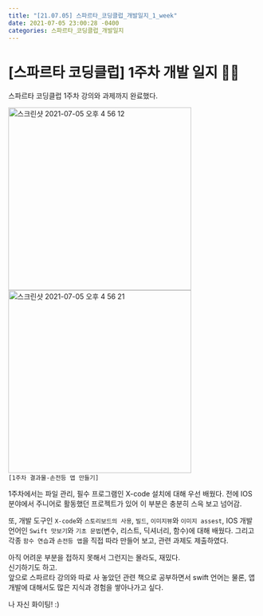 ```yaml
---
title: "[21.07.05] 스파르타_코딩클럽_개발일지_1_week"
date: 2021-07-05 23:00:28 -0400
categories: 스파르타_코딩클럽_개발일지
---
```



# [스파르타 코딩클럽] 1주차 개발 일지 ✍🏻

스파르타 코딩클럽 1주차 강의와 과제까지 완료했다.   

<img width="367" alt="스크린샷 2021-07-05 오후 4 56 12" src="https://user-images.githubusercontent.com/63195670/124437471-10c20500-ddb2-11eb-92ea-0303ddafe0cf.png">  <img width="367" alt="스크린샷 2021-07-05 오후 4 56 21" src="https://user-images.githubusercontent.com/63195670/124437487-14558c00-ddb2-11eb-85d6-439ef35bd0e1.png">    
`[1주차 결과물-손전등 앱 만들기]`

1주차에서는 파일 관리, 필수 프로그램인 X-code 설치에 대해 우선 배웠다. 전에 IOS 분야에서 주니어로 활동했던 프로젝트가 있어 이 부분은 충분히 스윽 보고 넘어감.    

또, 개발 도구인 `X-code`와 `스토리보드의 사용`, `빌드`, `이미지뷰`와 `이미지 assest`, IOS 개발 언어인 `Swift 맛보기`와 `기초 문법`(변수, 리스트, 딕셔너리, 함수)에 대해 배웠다. 그리고 각종 `함수 연습`과 `손전등 앱`을 직접 따라 만들어 보고, 관련 과제도 제출하였다.     

아직 어려운 부분을 접하지 못해서 그런지는 몰라도, 재밌다.     
신기하기도 하고.    
앞으로 스파르타 강의와 따로 사 놓았던 관련 책으로 공부하면서 swift 언어는 물론, 앱 개발에 대해서도 많은 지식과 경험을 쌓아나가고 싶다.    

나 자신 화이팅! :)
